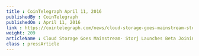 ```yaml
---
title : CoinTelegraph April 11, 2016
publishedBy : CoinTelegraph
publishedOn : April 11, 2016
link : https://cointelegraph.com/news/cloud-storage-goes-mainstream-storj-launches-beta-joining-azure-baas
weight: 209
articleName : Cloud Storage Goes Mainstream- Storj Launches Beta Joining Azure BaaS
class : pressArticle
---
```

